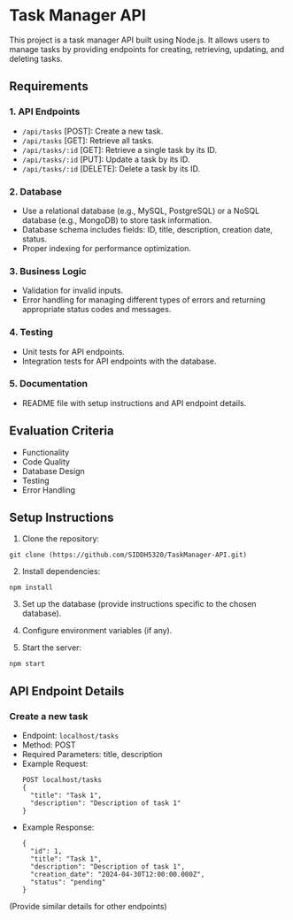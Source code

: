 # Task Manager API

This project is a task manager API built using Node.js. It allows users to manage tasks by providing endpoints for creating, retrieving, updating, and deleting tasks.

## Requirements

### 1. API Endpoints
- `/api/tasks` [POST]: Create a new task.
- `/api/tasks` [GET]: Retrieve all tasks.
- `/api/tasks/:id` [GET]: Retrieve a single task by its ID.
- `/api/tasks/:id` [PUT]: Update a task by its ID.
- `/api/tasks/:id` [DELETE]: Delete a task by its ID.

### 2. Database
- Use a relational database (e.g., MySQL, PostgreSQL) or a NoSQL database (e.g., MongoDB) to store task information.
- Database schema includes fields: ID, title, description, creation date, status.
- Proper indexing for performance optimization.

### 3. Business Logic
- Validation for invalid inputs.
- Error handling for managing different types of errors and returning appropriate status codes and messages.

### 4. Testing
- Unit tests for API endpoints.
- Integration tests for API endpoints with the database.

### 5. Documentation
- README file with setup instructions and API endpoint details.

## Evaluation Criteria
- Functionality
- Code Quality
- Database Design
- Testing
- Error Handling

## Setup Instructions

1. Clone the repository:

```
git clone (https://github.com/SIDDH5320/TaskManager-API.git)
```

2. Install dependencies:

```
npm install
```

3. Set up the database (provide instructions specific to the chosen database).

4. Configure environment variables (if any).

5. Start the server:

```
npm start
```

## API Endpoint Details

### Create a new task
- Endpoint: `localhost/tasks`
- Method: POST
- Required Parameters: title, description
- Example Request:
  ```
  POST localhost/tasks
  {
    "title": "Task 1",
    "description": "Description of task 1"
  }
  ```
- Example Response:
  ```
  {
    "id": 1,
    "title": "Task 1",
    "description": "Description of task 1",
    "creation_date": "2024-04-30T12:00:00.000Z",
    "status": "pending"
  }
  ```

(Provide similar details for other endpoints)


